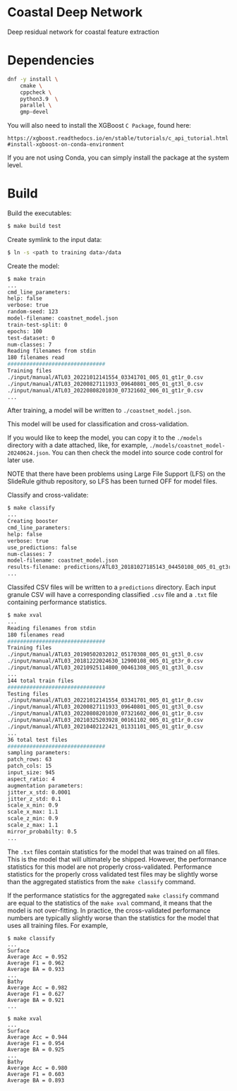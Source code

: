 # Coastal Deep Network

Deep residual network for coastal feature extraction

# Dependencies

``` bash
dnf -y install \
    cmake \
    cppcheck \
    python3.9  \
    parallel \
    gmp-devel
```

You will also need to install the XGBoost `C Package`, found here:

`https://xgboost.readthedocs.io/en/stable/tutorials/c_api_tutorial.html#install-xgboost-on-conda-environment`

If you are not using Conda, you can simply install the package at the
system level.

# Build

Build the executables:

``` bash
$ make build test
```

Create symlink to the input data:

``` bash
$ ln -s <path to training data>/data
```

Create the model:

``` bash
$ make train
...
cmd_line_parameters:
help: false
verbose: true
random-seed: 123
model-filename: coastnet_model.json
train-test-split: 0
epochs: 100
test-dataset: 0
num-classes: 7
Reading filenames from stdin
180 filenames read
###############################
Training files
./input/manual/ATL03_20221012141554_03341701_005_01_gt1r_0.csv
./input/manual/ATL03_20200827111933_09640801_005_01_gt3l_0.csv
./input/manual/ATL03_20220808201030_07321602_006_01_gt1r_0.csv
...
```

After training, a model will be written to `./coastnet_model.json`.

This model will be used for classification and cross-validation.

If you would like to keep the model, you can copy it to the `./models`
directory with a date attached, like, for example,
`./models/coastnet_model-20240624.json`. You can then check the model
into source code control for later use.

NOTE that there have been problems using Large File Support (LFS) on
the SlideRule github repository, so LFS has been turned OFF for model
files.

Classify and cross-validate:

``` bash
$ make classify
...
Creating booster
cmd_line_parameters:
help: false
verbose: true
use_predictions: false
num-classes: 7
model-filename: coastnet_model.json
results-filename: predictions/ATL03_20181027185143_04450108_005_01_gt3r_0_results.txt
...
```

Classifed CSV files will be written to a `predictions` directory. Each
input granule CSV will have a corresponding classified `.csv` file and
a `.txt` file containing performance statistics.

``` bash
$ make xval
...
Reading filenames from stdin
180 filenames read
###############################
Training files
./input/manual/ATL03_20190502032012_05170308_005_01_gt3l_0.csv
./input/manual/ATL03_20181222024630_12900108_005_01_gt3r_0.csv
./input/manual/ATL03_20210925114800_00461308_005_01_gt3l_0.csv
...
144 total train files
###############################
Testing files
./input/manual/ATL03_20221012141554_03341701_005_01_gt1r_0.csv
./input/manual/ATL03_20200827111933_09640801_005_01_gt3l_0.csv
./input/manual/ATL03_20220808201030_07321602_006_01_gt1r_0.csv
./input/manual/ATL03_20210325203928_00161102_005_01_gt1r_0.csv
./input/manual/ATL03_20210402122421_01331101_005_01_gt1r_0.csv
...
36 total test files
###############################
sampling parameters:
patch_rows: 63
patch_cols: 15
input_size: 945
aspect_ratio: 4
augmentation parameters:
jitter_x_std: 0.0001
jitter_z_std: 0.1
scale_x_min: 0.9
scale_x_max: 1.1
scale_z_min: 0.9
scale_z_max: 1.1
mirror_probabilty: 0.5
...
```

The `.txt` files contain statistics for the model that was trained on
all files. This is the model that will ultimately be shipped. However,
the performance statistics for this model are not properly
cross-validated. Performance statistics for the properly cross
validated test files may be slightly worse than the aggregated
statistics from the `make classify` command.

If the performance statistics for the aggregated `make classify`
command are equal to the statistics of the `make xval` command, it
means that the model is not over-fitting. In practice, the
cross-validated performance numbers are typically slightly worse than
the statistics for the model that uses all training files. For
example,

```
$ make classify
...
Surface
Average Acc = 0.952
Average F1 = 0.962
Average BA = 0.933
...
Bathy
Average Acc = 0.982
Average F1 = 0.627
Average BA = 0.921
...

$ make xval
...
Surface
Average Acc = 0.944
Average F1 = 0.954
Average BA = 0.925
...
Bathy
Average Acc = 0.980
Average F1 = 0.603
Average BA = 0.893
```
